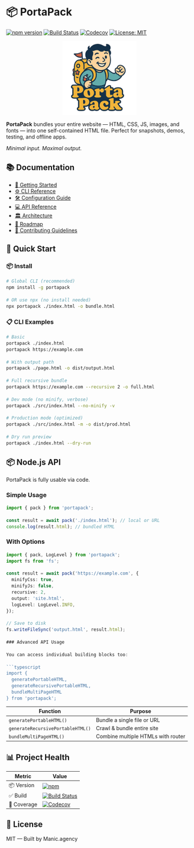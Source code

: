 # 📦 PortaPack

[![npm version](https://img.shields.io/npm/v/portapack.svg?style=for-the-badge&logo=npm&color=CB3837)](https://www.npmjs.com/package/portapack)
[![Build Status](https://img.shields.io/github/actions/workflow/status/manicinc/portapack/ci.yml?branch=master&style=for-the-badge&logo=github)](https://github.com/manicinc/portapack/actions)
[![Codecov](https://img.shields.io/codecov/c/github/manicinc/portapack?style=for-the-badge&logo=codecov)](https://codecov.io/gh/manicinc/portapack)
[![License: MIT](https://img.shields.io/badge/license-MIT-green.svg?style=for-the-badge)](./LICENSE)

<p align="center">
  <img src="https://raw.githubusercontent.com/manicinc/portapack/master/docs/public/portapack-transparent.png" alt="PortaPack Logo" width="200"/>
</p>

**PortaPack** bundles your entire website — HTML, CSS, JS, images, and fonts — into one self-contained HTML file. Perfect for snapshots, demos, testing, and offline apps.

_Minimal input. Maximal output._

## 📚 Documentation

- [📖 Getting Started](https://manicinc.github.io/portapack/getting-started)
- [⚙️ CLI Reference](https://manicinc.github.io/portapack/cli)
- [🛠 Configuration Guide](https://manicinc.github.io/portapack/configuration)
- [💻 API Reference](https://manicinc.github.io/portapack/api/)
- [🏛️ Architecture](https://manicinc.github.io/portapack/architecture/)
- [🚧 Roadmap](https://manicinc.github.io/portapack/roadmap/)
- [🤝 Contributing Guidelines](https://manicinc.github.io/portapack/contributing)

## 🚀 Quick Start

### 📦 Install

```bash
# Global CLI (recommended)
npm install -g portapack

# OR use npx (no install needed)
npx portapack ./index.html -o bundle.html
```

### 📋 CLI Examples

```bash
# Basic
portapack ./index.html
portapack https://example.com

# With output path
portapack ./page.html -o dist/output.html

# Full recursive bundle
portapack https://example.com --recursive 2 -o full.html

# Dev mode (no minify, verbose)
portapack ./src/index.html --no-minify -v

# Production mode (optimized)
portapack ./src/index.html -m -o dist/prod.html

# Dry run preview
portapack ./index.html --dry-run
```

## 📦 Node.js API

PortaPack is fully usable via code.

### Simple Usage

```typescript
import { pack } from 'portapack';

const result = await pack('./index.html'); // local or URL
console.log(result.html); // bundled HTML
```

### With Options

```typescript
import { pack, LogLevel } from 'portapack';
import fs from 'fs';

const result = await pack('https://example.com', {
  minifyCss: true,
  minifyJs: false,
  recursive: 2,
  output: 'site.html',
  logLevel: LogLevel.INFO,
});

// Save to disk
fs.writeFileSync('output.html', result.html);

### Advanced API Usage

You can access individual building blocks too:

```typescript
import {
  generatePortableHTML,
  generateRecursivePortableHTML,
  bundleMultiPageHTML
} from 'portapack';
```

| Function                          | Purpose                               |
| --------------------------------- | ------------------------------------- |
| `generatePortableHTML()`          | Bundle a single file or URL           |
| `generateRecursivePortableHTML()` | Crawl & bundle entire site            |
| `bundleMultiPageHTML()`           | Combine multiple HTMLs with router    |

## 📊 Project Health

| Metric      | Value                                                                                                                                                           |
| ----------- | --------------------------------------------------------------------------------------------------------------------------------------------------------------- |
| 📦 Version  | [![npm](https://img.shields.io/npm/v/portapack.svg)](https://www.npmjs.com/package/portapack)                                                                   |
| ✅ Build    | [![Build Status](https://img.shields.io/github/actions/workflow/status/manicinc/portapack/ci.yml?branch=master)](https://github.com/manicinc/portapack/actions) |
| 🧪 Coverage | [![Codecov](https://img.shields.io/codecov/c/github/manicinc/portapack)](https://codecov.io/gh/manicinc/portapack)                                              |

## 📄 License

MIT — Built by Manic.agency
